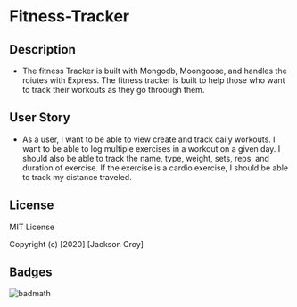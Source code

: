 # Fitness-Tracker

## Description 

* The fitness Tracker is built with Mongodb, Moongoose, and handles the roiutes with Express. The fitness tracker is built to help those who want to track their workouts as they go throough them.



## User Story

* As a user, I want to be able to view create and track daily workouts. I want to be able to log multiple exercises in a workout on a given day. I should also be able to track the name, type, weight, sets, reps, and duration of exercise. If the exercise is a cardio exercise, I should be able to track my distance traveled.



## License

MIT License

Copyright (c) [2020] [Jackson Croy]



## Badges

![badmath](https://img.shields.io/github/languages/top/nielsenjared/badmath)


